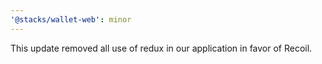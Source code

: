 ```yaml
---
'@stacks/wallet-web': minor
---
```


This update removed all use of redux in our application in favor of Recoil.
